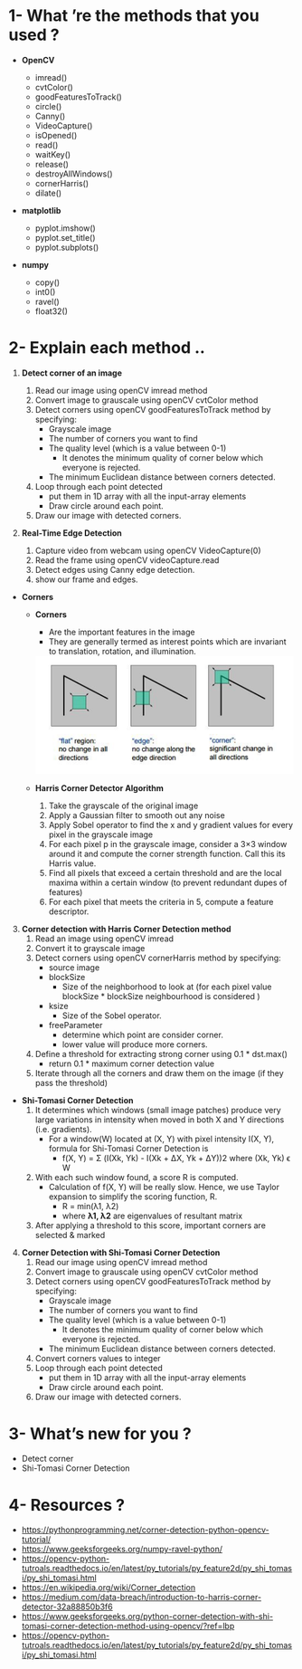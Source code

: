# 1- What ’re the methods that you used ?

   - **OpenCV**
        - imread()
        - cvtColor()
        - goodFeaturesToTrack()
        - circle()
        - Canny()
        - VideoCapture()
        - isOpened()
        - read() 
        - waitKey()
        - release()
        - destroyAllWindows() 
        - cornerHarris()
        - dilate()
           
   - **matplotlib**
        - pyplot.imshow()   
        - pyplot.set_title()
        - pyplot.subplots()    
   
   - **numpy**
        - copy()  
        - int0()  
        - ravel()
        - float32()

# 2- Explain each method ..

   1. **Detect corner of an image**
        1. Read our image using openCV imread method
        2. Convert image to grauscale using openCV cvtColor method
        3. Detect corners using openCV goodFeaturesToTrack method by specifying:
           - Grayscale image
           - The number of corners you want to find  
           - The quality level (which is a value between 0-1)
             - It denotes the minimum quality of corner below which everyone is rejected.
           - The minimum Euclidean distance between corners detected.   
        4. Loop through each point detected 
           - put them in 1D array with all the input-array elements
           - Draw circle around each point.
        5. Draw our image with detected corners.
        
   2. **Real-Time Edge Detection**
        1. Capture video from webcam using openCV VideoCapture(0) 
        2. Read the frame using openCV videoCapture.read   
        3. Detect edges using Canny edge detection.
        4. show our frame and edges.
    
   - **Corners**
        - **Corners**
            - Are the important features in the image
            - They are generally termed as interest points which are invariant to translation, rotation, and illumination.
            <img src="Images/corner.jpg">
            
        - **Harris Corner Detector Algorithm**
            1. Take the grayscale of the original image
            2. Apply a Gaussian filter to smooth out any noise
            3. Apply Sobel operator to find the x and y gradient values for every pixel in the grayscale image
            4. For each pixel p in the grayscale image, consider a 3×3 window around it and compute the corner strength function. Call this its Harris value.
            5. Find all pixels that exceed a certain threshold and are the local maxima within a certain window (to prevent redundant dupes of features)
            6. For each pixel that meets the criteria in 5, compute a feature descriptor.   
            
              
   3. **Corner detection with Harris Corner Detection method**
        1. Read an image using openCV imread
        2. Convert it to grayscale image
        3. Detect corners using openCV cornerHarris method by specifying:
           - source image
           - blockSize
             - Size of the neighborhood to look at (for each pixel value blockSize * blockSize neighbourhood is considered )
           - ksize
             - Size of the Sobel operator.
           - freeParameter 
             - determine which point are consider corner.
             - lower value will produce more corners.
        4. Define a threshold for extracting strong corner using 0.1 * dst.max() 
           - return 0.1 * maximum corner detection value                      
        5. Iterate through all the corners and draw them on the image (if they pass the threshold)
    
   - **Shi-Tomasi Corner Detection**
        1. It determines which windows (small image patches) produce very large variations in intensity when moved in both X and Y directions (i.e. gradients).
           - For a window(W) located at (X, Y) with pixel intensity I(X, Y), formula for Shi-Tomasi Corner Detection is 
             - f(X, Y) = Σ (I(Xk, Yk) - I(Xk + ΔX, Yk + ΔY))2  where (Xk, Yk) ϵ W
        2. With each such window found, a score R is computed.
           - Calculation of f(X, Y) will be really slow. Hence, we use Taylor expansion to simplify the scoring function, R.
             - R = min(λ1, λ2)
             - where **λ1, λ2** are eigenvalues of resultant matrix
        3. After applying a threshold to this score, important corners are selected & marked     
   4. **Corner Detection with Shi-Tomasi Corner Detection**
        1. Read our image using openCV imread method
        2. Convert image to grauscale using openCV cvtColor method
        3. Detect corners using openCV goodFeaturesToTrack method by specifying:
           - Grayscale image
           - The number of corners you want to find  
           - The quality level (which is a value between 0-1)
             - It denotes the minimum quality of corner below which everyone is rejected.
           - The minimum Euclidean distance between corners detected. 
        4. Convert corners values to integer       
        5. Loop through each point detected 
           - put them in 1D array with all the input-array elements
           - Draw circle around each point.
        6. Draw our image with detected corners.  
        
# 3- What’s new for you ?
 
   - Detect corner
   - Shi-Tomasi Corner Detection

# 4- Resources ? 

   - https://pythonprogramming.net/corner-detection-python-opencv-tutorial/
   - https://www.geeksforgeeks.org/numpy-ravel-python/
   - https://opencv-python-tutroals.readthedocs.io/en/latest/py_tutorials/py_feature2d/py_shi_tomasi/py_shi_tomasi.html
   - https://en.wikipedia.org/wiki/Corner_detection
   - https://medium.com/data-breach/introduction-to-harris-corner-detector-32a88850b3f6
   - https://www.geeksforgeeks.org/python-corner-detection-with-shi-tomasi-corner-detection-method-using-opencv/?ref=lbp
   - https://opencv-python-tutroals.readthedocs.io/en/latest/py_tutorials/py_feature2d/py_shi_tomasi/py_shi_tomasi.html
